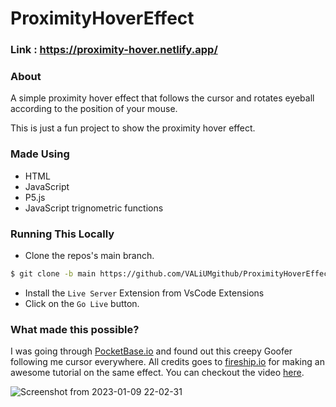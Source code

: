 # ProximityHoverEffect

### Link : https://proximity-hover.netlify.app/

### About
A simple proximity hover effect that follows the cursor and rotates eyeball according to the position of your mouse.

This is just a fun project to show the proximity hover effect.

### Made Using
- HTML
- JavaScript
- P5.js
- JavaScript trignometric functions

### Running This Locally
- Clone the repos's main branch.
```sh
$ git clone -b main https://github.com/VALiUMgithub/ProximityHoverEffect
```
- Install the `Live Server` Extension from VsCode Extensions
- Click on the `Go Live` button.

### What made this possible?
I was going through [PocketBase.io](https://pocketbase.io/) and found out this creepy Goofer following me cursor everywhere. All credits goes to [fireship.io](https://fireship.io/) for making an awesome tutorial on the same effect. You can checkout the video [here](https://youtu.be/TGe3pS5LqEw?si=IkD89xy5jbQSW3NH).


![Screenshot from 2023-01-09 22-02-31](https://user-images.githubusercontent.com/93570937/211359308-916592ba-24a5-4882-8132-031f03942281.png)
